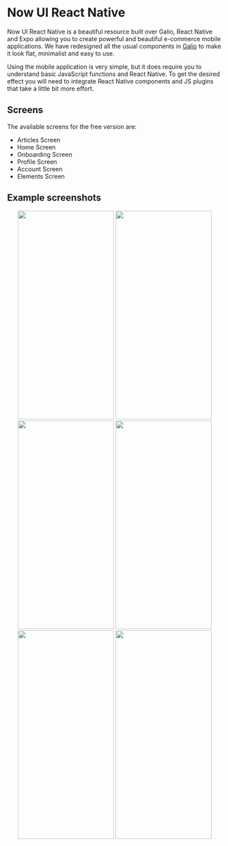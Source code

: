 # Now UI React Native

Now UI React Native is a beautiful resource built over Galio, React Native and Expo allowing you to create powerful and beautiful e-commerce mobile applications. We have redesigned all the usual components in [Galio](https://galio.io?ref=argonrn-docs) to make it look flat, minimalist and easy to use.

Using the mobile application is very simple, but it does require you to understand basic JavaScript functions and React Native. To get the desired effect you will need to integrate React Native components and JS plugins that take a little bit more effort.

## Screens

The available screens for the free version are:

- Articles Screen
- Home Screen
- Onboarding Screen
- Profile Screen
- Account Screen
- Elements Screen

## Example screenshots

<p align="center">
  <img src="https://raw.githubusercontent.com/creativetimofficial/argon-react-native/gh-pages/docs/assets/screens/onboarding-screen.png" width="225px" height="487.2px">
  <img src="https://raw.githubusercontent.com/creativetimofficial/argon-react-native/gh-pages/docs/assets/screens/drawer-screen.png" width="225px" height="487.2px">
  <img src="https://raw.githubusercontent.com/creativetimofficial/argon-react-native/gh-pages/docs/assets/screens/profile-screen.png" width="225px" height="487.2px">
  <img src="https://raw.githubusercontent.com/creativetimofficial/argon-react-native/gh-pages/docs/assets/screens/home-screen.png" width="225px" height="487.2px">
  <img src="https://raw.githubusercontent.com/creativetimofficial/argon-react-native/gh-pages/docs/assets/screens/account-screen.png" width="225px" height="487.2px">
  <img src="https://raw.githubusercontent.com/creativetimofficial/argon-react-native/gh-pages/docs/assets/screens/components-screen.png" width="225px" height="487.2px">
</p>

